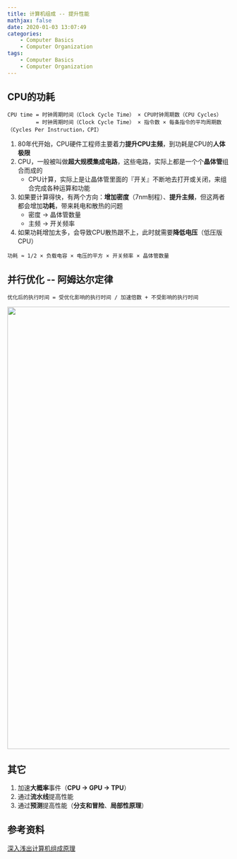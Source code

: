 ```yaml
---
title: 计算机组成 -- 提升性能
mathjax: false
date: 2020-01-03 13:07:49
categories:
    - Computer Basics
    - Computer Organization
tags:
    - Computer Basics
    - Computer Organization
---
```


## CPU的功耗
```
CPU time = 时钟周期时间（Clock Cycle Time） × CPU时钟周期数（CPU Cycles）
         = 时钟周期时间（Clock Cycle Time） × 指令数 × 每条指令的平均周期数（Cycles Per Instruction，CPI）
```
1. 80年代开始，CPU硬件工程师主要着力**提升CPU主频**，到功耗是CPU的**人体极限**
2. CPU，一般被叫做**超大规模集成电路**，这些电路，实际上都是一个个**晶体管**组合而成的
    - CPU计算，实际上是让晶体管里面的『开关』不断地去打开或关闭，来组合完成各种运算和功能
3. 如果要计算得快，有两个方向：**增加密度**（7nm制程）、**提升主频**，但这两者都会增加**功耗**，带来耗电和散热的问题
    - 密度 -> 晶体管数量
    - 主频 -> 开关频率
4. 如果功耗增加太多，会导致CPU散热跟不上，此时就需要**降低电压**（低压版CPU）

```
功耗 ≈ 1/2 × 负载电容 × 电压的平方 × 开关频率 × 晶体管数量
```

<!-- more -->

## 并行优化 -- 阿姆达尔定律
```
优化后的执行时间 = 受优化影响的执行时间 / 加速倍数 + 不受影响的执行时间
```
<img src="https://computer-composition-1253868755.cos.ap-guangzhou.myqcloud.com/computer-organization-improve-performance-amdahl-low.jpg" width=1000/>

## 其它
1. 加速**大概率**事件（**CPU -> GPU -> TPU**）
2. 通过**流水线**提高性能
3. 通过**预测**提高性能（**分支和冒险**、**局部性原理**）

## 参考资料
[深入浅出计算机组成原理](https://time.geekbang.org/column/intro/100026001)